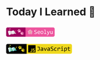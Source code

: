 # Today I Learned :memo:

<a href="https://github.com/seol-yu" target="_blank">
    <p align="left">
        <img src="https://github.com/seol-yu/TIL/blob/master/images/author-badge-light.png?raw=true" height=35 />
    </p>
</a>
<a href="https://github.com/seol-yu/TIL/tree/master/JavaScript" target="_blank">
    <p align="left">
        <img src="https://github.com/seol-yu/TIL/blob/master/images/javascript-badge-logo.png?raw=true" height=30 />
    </p>
</a>